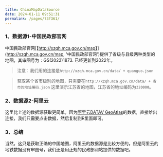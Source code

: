 ```yaml
---
title: ChinaMapDataSource
date: 2024-01-11 09:51:31
permalink: /pages/73f361/
---
```

### 1、数据源1-中国民政部官网
中国民政部官网[【http://xzqh.mca.gov.cn/map】](http://xzqh.mca.gov.cn/map, '中国民政部官网')提供了省级与县级两种类型的地图，其审图号为：GS(2022)1873. 已经更新到2022年。
> 注意：我们用的连接是`http://xzqh.mca.gov.cn/data/ + quanguo.json`

> 获取某个省市级别的地图，只需要在`http://xzqh.mca.gov.cn/data/ + 省市的地址编码.json`
> 这里演示江苏省的地图，江苏省的地址编码为`320000`。

### 2、数据源2-阿里云
这里比上述的数据源获取更简单，因为[阿里云DATAV GeoAtlas](https://datav.aliyun.com/portal/school/atlas/area_selector#&lat=31.769817845138945&lng=104.29901249999999&zoom=4, '阿里云DATAV GeoAtlas')的数据，直接给出连接，我们只需要点击数据，然后复制到R里面即可。

### 3、总结
当然，这只是获取正确的中国地图，阿里云的数据源是比较方便的，但是阿里云的地铁数据没有审图号，我们还是用正规的民政部网站提供的数据吧。